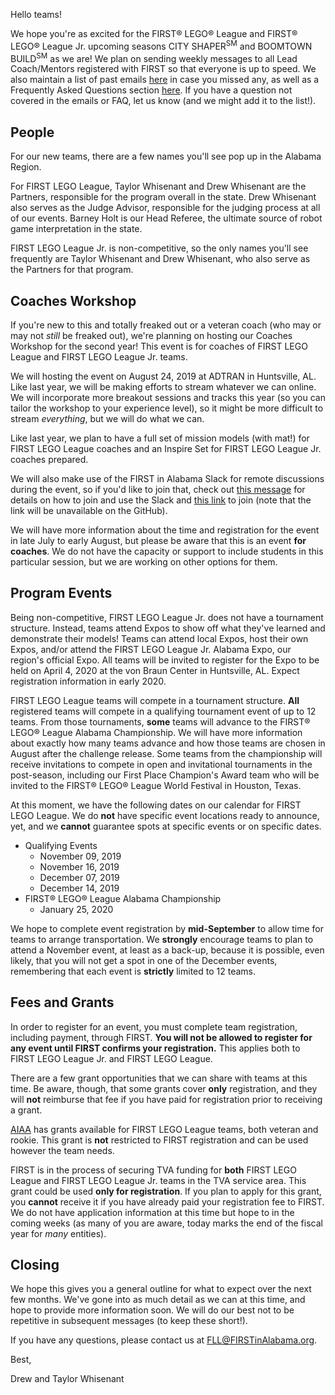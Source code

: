 Hello teams!

We hope you're as excited for the FIRST&reg; LEGO&reg; League and FIRST&reg; LEGO&reg; League Jr. upcoming seasons CITY SHAPER<sup>SM</sup> and BOOMTOWN BUILD<sup>SM</sup> as we are! We plan on sending weekly messages to all Lead Coach/Mentors registered with FIRST so that everyone is up to speed. We also maintain a list of past emails [here](https://github.com/drewwhis/alabama-first-lego-league/tree/master/2019-2020/email-blasts) in case you missed any, as well as a Frequently Asked Questions section [here](https://github.com/drewwhis/alabama-first-lego-league/wiki/Frequently-Asked-Questions). If you have a question not covered in the emails or FAQ, let us know (and we might add it to the list!).

## People

For our new teams, there are a few names you'll see pop up in the Alabama Region. 

For FIRST LEGO League, Taylor Whisenant and Drew Whisenant are the Partners, responsible for the program overall in the state. Drew Whisenant also serves as the Judge Advisor, responsible for the judging process at all of our events. Barney Holt is our Head Referee, the ultimate source of robot game interpretation in the state.

FIRST LEGO League Jr. is non-competitive, so the only names you'll see frequently are Taylor Whisenant and Drew Whisenant, who also serve as the Partners for that program.

## Coaches Workshop

If you're new to this and totally freaked out or a veteran coach (who may or may not *still* be freaked out), we're planning on hosting our Coaches Workshop for the second year! This event is for coaches of FIRST LEGO League and FIRST LEGO League Jr. teams.

We will hosting the event on August 24, 2019 at ADTRAN in Huntsville, AL. Like last year, we will be making efforts to stream whatever we can online. We will incorporate more breakout sessions and tracks this year (so you can tailor the workshop to your experience level), so it might be more difficult to stream *everything*, but we will do what we can. 

Like last year, we plan to have a full set of mission models (with mat!) for FIRST LEGO League coaches and an Inspire Set for FIRST LEGO League Jr. coaches prepared. 

We will also make use of the FIRST in Alabama Slack for remote discussions during the event, so if you'd like to join that, check out [this message](https://github.com/drewwhis/alabama-first-lego-league/blob/main/2019-2020/email-blasts/2019-06-23.md) for details on how to join and use the Slack and [this link]() to join (note that the link will be unavailable on the GitHub).

We will have more information about the time and registration for the event in late July to early August, but please be aware that this is an event **for coaches**. We do not have the capacity or support to include students in this particular session, but we are working on other options for them.

## Program Events

Being non-competitive, FIRST LEGO League Jr. does not have a tournament structure. Instead, teams attend Expos to show off what they've learned and demonstrate their models! Teams can attend local Expos, host their own Expos, and/or attend the FIRST LEGO League Jr. Alabama Expo, our region's official Expo. All teams will be invited to register for the Expo to be held on April 4, 2020 at the von Braun Center in Huntsville, AL. Expect registration information in early 2020.

FIRST LEGO League teams will compete in a tournament structure. **All** registered teams will compete in a qualifying tournament event of up to 12 teams. From those tournaments, **some** teams will advance to the FIRST&reg; LEGO&reg; League Alabama Championship. We will have more information about exactly how many teams advance and how those teams are chosen in August after the challenge release. Some teams from the championship will receive invitations to compete in open and invitational tournaments in the post-season, including our First Place Champion's Award team who will be invited to the FIRST&reg; LEGO&reg; League World Festival in Houston, Texas.

At this moment, we have the following dates on our calendar for FIRST LEGO League. We do **not** have specific event locations ready to announce, yet, and we **cannot** guarantee spots at specific events or on specific dates.
- Qualifying Events
    - November 09, 2019
    - November 16, 2019
    - December 07, 2019
    - December 14, 2019
- FIRST&reg; LEGO&reg; League Alabama Championship
    - January 25, 2020

We hope to complete event registration by **mid-September** to allow time for teams to arrange transportation. We **strongly** encourage teams to plan to attend a November event, at least as a back-up, because it is possible, even likely, that you will not get a spot in one of the December events, remembering that each event is **strictly** limited to 12 teams.


## Fees and Grants

In order to register for an event, you must complete team registration, including payment, through FIRST. **You will not be allowed to register for any event until FIRST confirms your registration.** This applies both to FIRST LEGO League Jr. and FIRST LEGO League.

There are a few grant opportunities that we can share with teams at this time. Be aware, though, that some grants cover **only** registration, and they will **not** reimburse that fee if you have paid for registration prior to receiving a grant.

[AIAA](https://www.aiaa.org/home/get-involved/students-educators/first-lego-league-grant-program) has grants available for FIRST LEGO League teams, both veteran and rookie. This grant is **not** restricted to FIRST registration and can be used however the team needs.

FIRST is in the process of securing TVA funding for **both** FIRST LEGO League and FIRST LEGO League Jr. teams in the TVA service area. This grant could be used **only for registration**. If you plan to apply for this grant, you **cannot** receive it if you have already paid your registration fee to FIRST. We do not have application information at this time but hope to in the coming weeks (as many of you are aware, today marks the end of the fiscal year for *many* entities).

## Closing

We hope this gives you a general outline for what to expect over the next few months. We've gone into as much detail as we can at this time, and hope to provide more information soon. We will do our best not to be repetitive in subsequent messages (to keep these short!).

If you have any questions, please contact us at FLL@FIRSTinAlabama.org.

Best,

Drew and Taylor Whisenant